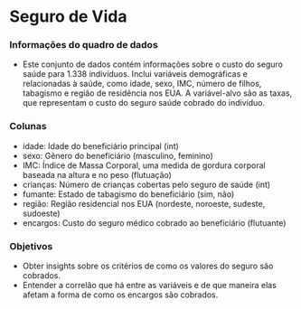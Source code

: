 # Seguro de Vida
### Informações do quadro de dados
- Este conjunto de dados contém informações sobre o custo do seguro saúde para 1.338 indivíduos. Inclui variáveis ​​demográficas e relacionadas à saúde, como idade, sexo, IMC, número de filhos, tabagismo e região de residência nos EUA. A variável-alvo são as taxas, que representam o custo do seguro saúde cobrado do indivíduo.
### Colunas
- idade: Idade do beneficiário principal (int)
- sexo: Gênero do beneficiário (masculino, feminino)
- IMC: Índice de Massa Corporal, uma medida de gordura corporal baseada na altura e no peso (flutuação)
- crianças: Número de crianças cobertas pelo seguro de saúde (int)
- fumante: Estado de tabagismo do beneficiário (sim, não)
- região: Região residencial nos EUA (nordeste, noroeste, sudeste, sudoeste)
- encargos: Custo do seguro médico cobrado ao beneficiário (flutuante)
### Objetivos
- Obter insights sobre os critérios de como os valores do seguro são cobrados.
- Entender a correlão que há entre as variáveis e de que maneira elas afetam a forma de como os encargos são cobrados.
